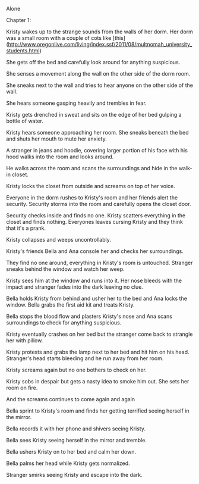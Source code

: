 Alone

Chapter 1:

Kristy wakes up to the strange sounds from the walls of her dorm. Her dorm was a small room with a couple of cots like [this] (http://www.oregonlive.com/living/index.ssf/2011/08/multnomah_university_students.html)

She gets off the bed and carefully look around for anything suspicious.

She senses a movement along the wall on the other side of the dorm room.

She sneaks next to the wall and tries to hear anyone on the other side of the wall.

She hears someone gasping heavily and trembles in fear.

Kristy gets drenched in sweat and sits on the edge
of her bed gulping a bottle of water.

Kristy hears someone approaching her room. She sneaks 
beneath the bed and shuts her mouth to mute her 
anxiety.

A stranger in jeans and hoodie, covering larger portion of his
face with his hood walks into the room and looks around.

He walks across the room and scans the surroundings and
hide in the walk-in closet.

Kristy locks the closet from outside and screams on top of her voice.

Everyone in the dorm rushes to Kristy's room and her friends alert
the security. Security storms into the room and carefully opens the
closet door.

Security checks inside and finds no one. Kristy scatters everything in the closet
and finds nothing. Everyones leaves cursing Kristy and they think that it's a prank.

Kristy collapses and weeps uncontrollably. 

Kristy's friends Bella and Ana console her and checks her surroundings.

They find no one around, everything in Kristy's room is untouched. Stranger
sneaks behind the window and watch her weep.

Kristy sees him at the window and runs into it. Her nose bleeds with the impact and 
stranger fades into the dark leaving no clue.

Bella holds Kristy from behind and usher her to the bed and Ana locks the window.
Bella grabs the first aid kit and treats Kristy.

Bella stops the blood flow and plasters Kristy's nose and Ana scans surroundings
to check for anything suspicious.

Kristy eventually crashes on her bed but the stranger come back to strangle her
with pillow.

Kristy protests and grabs the lamp next to her bed and hit him on his head.
Stranger's head starts bleeding and he run away from her room.

Kristy screams again but no one bothers to check on her.


Kristy sobs in despair but gets a nasty idea to smoke him out. She sets her room on 
fire.

And the screams continues to come again and again

Bella sprint to Kristy's room and finds her getting terrified seeing herself
in the mirror.

Bella records it with her phone and shivers seeing Kristy.

Bella sees Kristy seeing herself in the mirror and tremble.

Bella ushers Kristy on to her bed and calm her down.

Bella palms her head while Kristy gets normalized.

Stranger smirks seeing Kristy and escape into the dark.